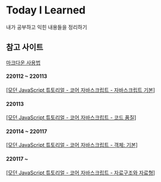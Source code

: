 # Today I Learned
내가 공부하고 익힌 내용들을 정리하기  

## 참고 사이트
[마크다운 사용법](https://gist.github.com/ihoneymon/652be052a0727ad59601)

#### 220112 ~ 220113
[[모던 JavaScript 튜토리얼 - 코어 자바스크립트 - 자바스크립트 기본]](ModernJavascriptTutorial/CoreJavascript/JavascriptBasic.md)

#### 220113
[[모던 JavaScript 튜토리얼 - 코어 자바스크립트 - 코드 품질]](ModernJavascriptTutorial/CoreJavascript/CodingPractice.md)

#### 220114 ~ 220117
[[모던 JavaScript 튜토리얼 - 코어 자바스크립트 - 객체: 기본]](ModernJavascriptTutorial/CoreJavascript/ObjectBasic.md)

#### 220117 ~
[[모던 JavaScript 튜토리얼 - 코어 자바스크립트 - 자료구조와 자료형]](ModernJavascriptTutorial/CoreJavascript/DataStructure.md)
